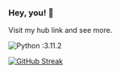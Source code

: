 ### Hey, you! 🧩
Visit my hub link and see more.

![Python :3.11.2](https://img.shields.io/badge/Python%Version-3.11.2-informational) &nbsp;

[![GitHub Streak](https://streak-stats.demolab.com/?user=ecopque&theme=prussian)](https://git.io/streak-stats)


<!--
**ecopque/ecopque** is a ✨ _special_ ✨ repository because its `README.md` (this file) appears on your GitHub profile.

Here are some ideas to get you started:

- 🔭 I’m currently working on ...
- 🌱 I’m currently learning ...
- 👯 I’m looking to collaborate on ...
- 🤔 I’m looking for help with ...
- 💬 Ask me about ...
- 📫 How to reach me: ...
- 😄 Pronouns: ...
- ⚡ Fun fact: ...
-->
